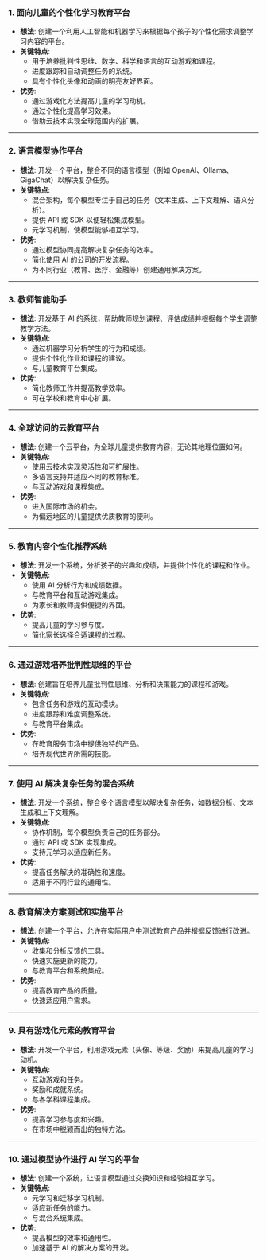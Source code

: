 ### **1. 面向儿童的个性化学习教育平台**
- **想法**: 创建一个利用人工智能和机器学习来根据每个孩子的个性化需求调整学习内容的平台。
- **关键特点**:
  - 用于培养批判性思维、数学、科学和语言的互动游戏和课程。
  - 进度跟踪和自动调整任务的系统。
  - 具有个性化头像和动画的明亮友好界面。
- **优势**:
  - 通过游戏化方法提高儿童的学习动机。
  - 通过个性化提高学习效果。
  - 借助云技术实现全球范围内的扩展。

---

### **2. 语言模型协作平台**
- **想法**: 开发一个平台，整合不同的语言模型（例如 OpenAI、Ollama、GigaChat）以解决复杂任务。
- **关键特点**:
  - 混合架构，每个模型专注于自己的任务（文本生成、上下文理解、语义分析）。
  - 提供 API 或 SDK 以便轻松集成模型。
  - 元学习机制，使模型能够相互学习。
- **优势**:
  - 通过模型协同提高解决复杂任务的效率。
  - 简化使用 AI 的公司的开发流程。
  - 为不同行业（教育、医疗、金融等）创建通用解决方案。

---

### **3. 教师智能助手**
- **想法**: 开发基于 AI 的系统，帮助教师规划课程、评估成绩并根据每个学生调整教学方法。
- **关键特点**:
  - 通过机器学习分析学生的行为和成绩。
  - 提供个性化作业和课程的建议。
  - 与儿童教育平台集成。
- **优势**:
  - 简化教师工作并提高教学效率。
  - 可在学校和教育中心扩展。

---

### **4. 全球访问的云教育平台**
- **想法**: 创建一个云平台，为全球儿童提供教育内容，无论其地理位置如何。
- **关键特点**:
  - 使用云技术实现灵活性和可扩展性。
  - 多语言支持并适应不同的教育标准。
  - 与互动游戏和课程集成。
- **优势**:
  - 进入国际市场的机会。
  - 为偏远地区的儿童提供优质教育的便利。

---

### **5. 教育内容个性化推荐系统**
- **想法**: 开发一个系统，分析孩子的兴趣和成绩，并提供个性化的课程和作业。
- **关键特点**:
  - 使用 AI 分析行为和成绩数据。
  - 与教育平台和互动游戏集成。
  - 为家长和教师提供便捷的界面。
- **优势**:
  - 提高儿童的学习参与度。
  - 简化家长选择合适课程的过程。

---

### **6. 通过游戏培养批判性思维的平台**
- **想法**: 创建旨在培养儿童批判性思维、分析和决策能力的课程和游戏。
- **关键特点**:
  - 包含任务和游戏的互动模块。
  - 进度跟踪和难度调整系统。
  - 与教育平台集成。
- **优势**:
  - 在教育服务市场中提供独特的产品。
  - 培养现代世界所需的技能。

---

### **7. 使用 AI 解决复杂任务的混合系统**
- **想法**: 开发一个系统，整合多个语言模型以解决复杂任务，如数据分析、文本生成和上下文理解。
- **关键特点**:
  - 协作机制，每个模型负责自己的任务部分。
  - 通过 API 或 SDK 实现集成。
  - 支持元学习以适应新任务。
- **优势**:
  - 提高任务解决的准确性和速度。
  - 适用于不同行业的通用性。

---

### **8. 教育解决方案测试和实施平台**
- **想法**: 创建一个平台，允许在实际用户中测试教育产品并根据反馈进行改进。
- **关键特点**:
  - 收集和分析反馈的工具。
  - 快速实施更新的能力。
  - 与教育平台和系统集成。
- **优势**:
  - 提高教育产品的质量。
  - 快速适应用户需求。

---

### **9. 具有游戏化元素的教育平台**
- **想法**: 开发一个平台，利用游戏元素（头像、等级、奖励）来提高儿童的学习动机。
- **关键特点**:
  - 互动游戏和任务。
  - 奖励和成就系统。
  - 与各学科课程集成。
- **优势**:
  - 提高学习参与度和兴趣。
  - 在市场中脱颖而出的独特方法。

---

### **10. 通过模型协作进行 AI 学习的平台**
- **想法**: 创建一个系统，让语言模型通过交换知识和经验相互学习。
- **关键特点**:
  - 元学习和迁移学习机制。
  - 适应新任务的能力。
  - 与混合系统集成。
- **优势**:
  - 提高模型的效率和通用性。
  - 加速基于 AI 的解决方案的开发。
